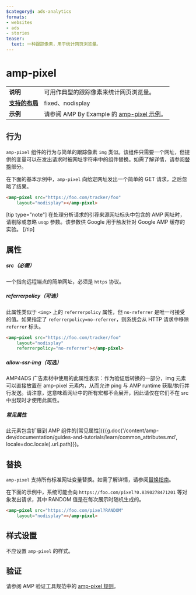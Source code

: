 ```yaml
---
$category@: ads-analytics
formats:
- websites
- ads
- stories
teaser:
  text: 一种跟踪像素，用于统计网页浏览量。
---
```




<!--
       Copyright 2016 The AMP HTML Authors. All Rights Reserved.

       Licensed under the Apache License, Version 2.0 (the "License");
     you may not use this file except in compliance with the License.
     You may obtain a copy of the License at

     http://www.apache.org/licenses/LICENSE-2.0

     Unless required by applicable law or agreed to in writing, software
     distributed under the License is distributed on an "AS-IS" BASIS,
     WITHOUT WARRANTIES OR CONDITIONS OF ANY KIND, either express or implied.
     See the License for the specific language governing permissions and
     limitations under the License.
-->
# amp-pixel


<table>
  <tr>
    <td class="col-fourty"><strong>说明</strong></td>
    <td>可用作典型的跟踪像素来统计网页浏览量。</td>
  </tr>
  <tr>
    <td class="col-fourty"><strong><a href="{{g.doc('/content/amp-dev/documentation/guides-and-tutorials/develop/style_and_layout/control_layout.md', locale=doc.locale).url.path}}">支持的布局</a></strong></td>
    <td>fixed、nodisplay</td>
  </tr>
  <tr>
    <td class="col-fourty"><strong>示例</strong></td>
    <td>请参阅 AMP By Example 的 <a href="https://ampbyexample.com/components/amp-pixel/">amp-pixel 示例</a>。</td>
  </tr>
</table>

## 行为

`amp-pixel` 组件的行为与简单的跟踪像素 `img` 类似。该组件只需要一个网址，但提供的变量可以在发出请求时被网址字符串中的组件替换。如需了解详情，请参阅[替换](#substitutions)部分。

在下面的基本示例中，`amp-pixel` 向给定网址发出一个简单的 GET 请求，之后忽略了结果。

```html
<amp-pixel src="https://foo.com/tracker/foo"
    layout="nodisplay"></amp-pixel>
```

[tip type="note"]
在处理分析请求的引荐来源网址标头中包含的 AMP 网址时，请剔除或忽略 `usqp` 参数。该参数供 Google 用于触发针对 Google AMP 缓存的实验。
[/tip]

## 属性

##### src（必需）

一个指向远程端点的简单网址，必须是 `https` 协议。

##### referrerpolicy（可选）

此属性类似于 `<img>` 上的 `referrerpolicy` 属性，但 `no-referrer` 是唯一可接受的值。如果指定了 `referrerpolicy=no-referrer`，则系统会从 HTTP 请求中移除 `referrer` 标头。

```html
<amp-pixel src="https://foo.com/tracker/foo"
    layout="nodisplay"
    referrerpolicy="no-referrer"></amp-pixel>
```

##### allow-ssr-img（可选）

AMP4ADS 广告素材中使用的此属性表示：作为验证后转换的一部分，img 元素可以直接放置在 amp-pixel 元素内，从而允许 ping 与 AMP runtime 获取/执行并行发送。请注意，这意味着网址中的所有宏都不会展开，因此请仅在它们不在 src 中出现时才使用此属性。

##### 常见属性

此元素包含扩展到 AMP 组件的[常见属性]({{g.doc('/content/amp-dev/documentation/guides-and-tutorials/learn/common_attributes.md', locale=doc.locale).url.path}})。

## 替换

`amp-pixel` 支持所有标准网址变量替换。如需了解详情，请参阅[替换指南](https://github.com/ampproject/amphtml/blob/master/extensions/spec/amp-var-substitutions.md)。

在下面的示例中，系统可能会向 `https://foo.com/pixel?0.8390278471201` 等对象发出请求，其中 RANDOM 值是在每次展示时随机生成的。

```html
<amp-pixel src="https://foo.com/pixel?RANDOM"
    layout="nodisplay"></amp-pixel>
```

## 样式设置

不应设置 `amp-pixel` 的样式。

## 验证

请参阅 AMP 验证工具规范中的 [amp-pixel 规则](https://github.com/ampproject/amphtml/blob/master/validator/validator-main.protoascii)。
